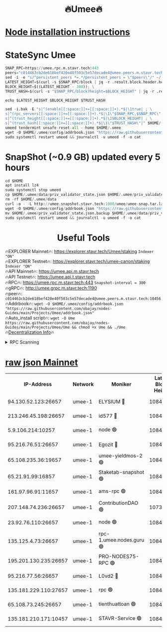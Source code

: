 <h1 align="center"> 🔥Umee🔥</h1>


[Node installation instructions](https://github.com/obajay/nodes-Guides/tree/main/Projects/Umee)
=
# StateSync Umee
```python
SNAP_RPC=https://umee.rpc.m.stavr.tech:443
peers="c014463cb2de618bef420e40f503c5e57decade4@umee.peers.m.stavr.tech:10456"
sed -i -e "s/^persistent_peers *=.*/persistent_peers = \"$peers\"/" ~/.umee/config/config.toml
LATEST_HEIGHT=$(curl -s $SNAP_RPC/block | jq -r .result.block.header.height); \
BLOCK_HEIGHT=$((LATEST_HEIGHT - 300)); \
TRUST_HASH=$(curl -s "$SNAP_RPC/block?height=$BLOCK_HEIGHT" | jq -r .result.block_id.hash)

echo $LATEST_HEIGHT $BLOCK_HEIGHT $TRUST_HASH

sed -i.bak -E "s|^(enable[[:space:]]+=[[:space:]]+).*$|\1true| ; \
s|^(rpc_servers[[:space:]]+=[[:space:]]+).*$|\1\"$SNAP_RPC,$SNAP_RPC\"| ; \
s|^(trust_height[[:space:]]+=[[:space:]]+).*$|\1$BLOCK_HEIGHT| ; \
s|^(trust_hash[[:space:]]+=[[:space:]]+).*$|\1\"$TRUST_HASH\"|" $HOME/.umee/config/config.toml
umeed tendermint unsafe-reset-all --home $HOME/.umee
wget -O $HOME/.umee/config/addrbook.json "https://raw.githubusercontent.com/obajay/nodes-Guides/main/Projects/Umee/addrbook.json"
sudo systemctl restart umeed && journalctl -u umeed -f -o cat
```
# SnapShot (~0.9 GB) updated every 5 hours
```python
cd $HOME
apt install lz4
sudo systemctl stop umeed
cp $HOME/.umee/data/priv_validator_state.json $HOME/.umee/priv_validator_state.json.backup
rm -rf $HOME/.umee/data
curl -o - -L http://umee.snapshot.stavr.tech:1000/umee/umee-snap.tar.lz4 | lz4 -c -d - | tar -x -C $HOME/.umee --strip-components 2
wget -O $HOME/.umee/config/addrbook.json "https://raw.githubusercontent.com/obajay/nodes-Guides/main/Projects/Umee/addrbook.json"
mv $HOME/.umee/priv_validator_state.json.backup $HOME/.umee/data/priv_validator_state.json
sudo systemctl restart umeed && journalctl -u umeed -f -o cat
```
 <h1 align="center"> Useful Tools</h1>

🔥EXPLORER Mainnet🔥:      https://explorer.stavr.tech/Umee/staking             `Indexer "ON"` \
🔥EXPLORER Testnet🔥:        https://explorer.stavr.tech/umee-canon/staking      `Indexer "ON"` \
🔥API Mainnet🔥:                   https://umee.api.m.stavr.tech \
🔥API Testnet🔥:                     https://umee.api.t.stavr.tech \
🔥RPC🔥:                           https://umee.rpc.m.stavr.tech:443                     `Snapshot-interval = 300` \
🔥gRPC🔥:                              http://umee.grpc.m.stavr.tech:1190 \
🔥peer🔥:                     `c014463cb2de618bef420e40f503c5e57decade4@umee.peers.m.stavr.tech:10456` \
🔥Addrbook🔥:    ```wget -O $HOME/.umee/config/addrbook.json "https://raw.githubusercontent.com/obajay/nodes-Guides/main/Projects/Umee/addrbook.json"``` \
🔥Auto_install script🔥: ```wget -O Ume https://raw.githubusercontent.com/obajay/nodes-Guides/main/Projects/Umee/Ume && chmod +x Ume && ./Ume``` \
🔥[Decentralization Info](https://github.com/obajay/StateSync-snapshots/tree/main/Projects/Umee/Decentralization)🔥

<details>
<summary>RPC Scanning</summary>

<h2 align="center"> We scan nodes in real time every 4 hours. And we provide the final result of RPC endpoints.
We cannot influence the operation of these nodes in any way. </h2>


```python
If Voting Power is higher than 0 --> then the Node is a validator of the network and may be subject to attack and be a potential threat to the chain.
```
```python
We marked such validators with a red symbol
```

</details>

[raw json Mainnet](https://rpc-check.umeem.stavr.tech/umeem/rpc-umeem-result.json)
=



<table><tr><th>IP-Address</th><th>Network</th><th>Moniker</th><th>Latest Block Height</th><th>Earliest Block Height</th><th>Catching Up</th><th>Tx Index</th><th>Voting Power</th><th>Scan Time</th></tr><tr><td>94.130.52.123:26657</td><td>umee-1</td><td>ELYSIUM 🔴</td><td>10846558</td><td>3216011</td><td>False</td><td>on</td><td>23171290</td><td>2024-03-03T00:12:26.634116196UTC</td></tr><tr><td>213.246.45.198:26657</td><td>umee-1</td><td>id577 🔴</td><td>10846546</td><td>7100001</td><td>False</td><td>on</td><td>35124310</td><td>2024-03-03T00:11:17.628590235UTC</td></tr><tr><td>5.9.106.214:10257</td><td>umee-1</td><td>node 🟢</td><td>10846554</td><td>7942001</td><td>False</td><td>on</td><td>0</td><td>2024-03-03T00:12:05.691617589UTC</td></tr><tr><td>95.216.76.51:26657</td><td>umee-1</td><td>Egozit 🔴</td><td>10846558</td><td>8262001</td><td>False</td><td>off</td><td>38445817</td><td>2024-03-03T00:12:26.353925319UTC</td></tr><tr><td>65.108.235.36:19657</td><td>umee-1</td><td>umee-yieldmos-2 🟢</td><td>10846539</td><td>9575548</td><td>False</td><td>on</td><td>0</td><td>2024-03-03T00:10:36.199306894UTC</td></tr><tr><td>65.21.91.99:16857</td><td>umee-1</td><td>Staketab-snapshot 🟢</td><td>10846551</td><td>9992001</td><td>False</td><td>off</td><td>0</td><td>2024-03-03T00:11:44.827105168UTC</td></tr><tr><td>161.97.96.91:11657</td><td>umee-1</td><td>ams-rpc 🟢</td><td>10846561</td><td>10352001</td><td>False</td><td>on</td><td>0</td><td>2024-03-03T00:12:45.000055607UTC</td></tr><tr><td>207.148.74.236:26657</td><td>umee-1</td><td>ContributionDAO 🟢</td><td>10738676</td><td>10484838</td><td>False</td><td>off</td><td>0</td><td>2024-03-03T00:12:33.941341559UTC</td></tr><tr><td>23.92.76.110:26657</td><td>umee-1</td><td>node 🟢</td><td>10846564</td><td>10526001</td><td>False</td><td>on</td><td>0</td><td>2024-03-03T00:13:04.004729402UTC</td></tr><tr><td>135.125.4.73:26657</td><td>umee-1</td><td>rpc-1.umee.nodes.guru 🟢</td><td>10846558</td><td>10691018</td><td>False</td><td>on</td><td>0</td><td>2024-03-03T00:12:26.886179734UTC</td></tr><tr><td>195.201.130.235:26657</td><td>umee-1</td><td>PRO-NODES75-RPC 🟢</td><td>10846554</td><td>10746554</td><td>False</td><td>on</td><td>0</td><td>2024-03-03T00:12:03.391741174UTC</td></tr><tr><td>95.216.77.56:26657</td><td>umee-1</td><td>L0vd2 🔴</td><td>10846561</td><td>10746561</td><td>False</td><td>off</td><td>38402747</td><td>2024-03-03T00:12:44.750404347UTC</td></tr><tr><td>135.181.229.110:27657</td><td>umee-1</td><td>rpc 🟢</td><td>10846543</td><td>10754071</td><td>False</td><td>on</td><td>0</td><td>2024-03-03T00:11:01.004006833UTC</td></tr><tr><td>65.108.73.245:26657</td><td>umee-1</td><td>tienthuattoan 🟢</td><td>10846550</td><td>10787155</td><td>False</td><td>on</td><td>0</td><td>2024-03-03T00:11:40.378142554UTC</td></tr><tr><td>135.181.210.171:10457</td><td>umee-1</td><td>STAVR-Service 🟢</td><td>10846557</td><td>10844612</td><td>False</td><td>on</td><td>0</td><td>2024-03-03T00:12:34.240772452UTC</td></tr></table>
